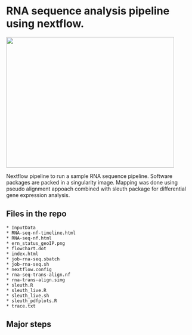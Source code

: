 
# RNA sequence analysis pipeline using nextflow. 
<img src="https://github.com/dmbala/ern-rna-seq-pipeline/blob/master/Fig/dag-flowchart.png" width="450px" height="350px" />

Nextflow pipeline to run a sample RNA sequence pipeline. Software packages are packed in a singularity image. Mapping was done using pseudo alignment appoach combined with sleuth package for differential gene expression analysis. 

## Files in the repo
    * InputData
    * RNA-seq-nf-timeline.html
    * RNA-seq-nf.html
    * ern_status_geoIP.png
    * flowchart.dot
    * index.html
    * job-rna-seq.sbatch
    * job-rna-seq.sh
    * nextflow.config
    * rna-seq-trans-align.nf
    * rna-trans-align.simg
    * sleuth.R
    * sleuth_live.R
    * sleuth_live.sh
    * sleuth_pdfplots.R
    * trace.txt

## Major steps 



